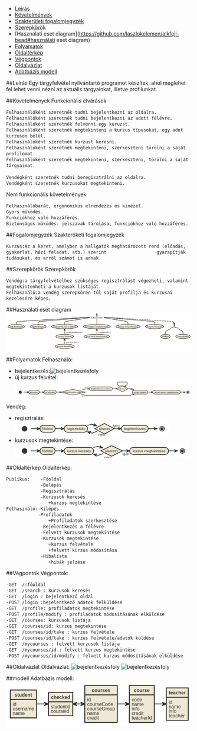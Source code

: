 - [Leírás](https://github.com/laszlokelemen/alkfejl-bead#leírás)
- [Követelmények](https://github.com/laszlokelemen/alkfejl-bead#követelmények)
- [Szakterületi fogalomjegyzék](https://github.com/laszlokelemen/alkfejl-bead#fogalomjegyzék)
- [Szerepkörök](https://github.com/laszlokelemen/alkfejl-bead#szerepkörök)
- [Használati eset diagram](https://github.com/laszlokelemen/alkfejl-bead#használati eset diagram)
- [Folyamatok](https://github.com/laszlokelemen/alkfejl-bead#folyamatok)
- [Oldaltérkép](https://github.com/laszlokelemen/alkfejl-bead#oldaltérkép)
- [Végpontok](https://github.com/laszlokelemen/alkfejl-bead#végpontok)
- [Oldalvázlat](https://github.com/laszlokelemen/alkfejl-bead#oldalvázlat)
- [Adatbázis modell](https://github.com/laszlokelemen/alkfejl-bead#modell)





##Leírás
Egy tárgyfelvétel nyilvántartó programot készítek, ahol meglehet fel lehet venni,nézni az 
aktuális tárgyainkat, illetve profilunkat.

##Követelmények
Funkcionális elvárások

    Felhasználóként szeretnék tudni bejelentkezni az oldalra.
    Felhasználóként szeretnék tudni bejelentkezni az adott félévre.
    Felhasználóként szeretnék felvenni egy kuruzst.
    Felhasználóként szeretnék megtekinteni a kurzus típusokat, egy adot kurzuson belül.
    Felhasználóként szeretnék kurzust keresni.
    Felhasználóként szeretnék megtekinteni, szerkeszteni törölni a saját profilomat.
    Felhasználóként szeretnék megtekinteni, szerkeszteni, törölni a saját tárgyaimat.
    
    Vendégként szeretnék tudni beregisztrálni az oldalra. 
    Vendégként szeretnék kurzusokat megtekinteni.

Nem funkcionális követelmények

    Felhasználóbarát, ergonomikus elrendezés és kinézet.
    Gyors működés.
    Funkciókhoz való hozzáférés.
    Biztonságos működés: jelszavak tárolása, funkciókhoz való hozzáférés.


##Fogalomjegyzék
Szakteröketi fogalomjegyzék

    Kurzus:Az a keret, amelyben a hallgatók meghatározott rend (előadás, gyakorlat, házi feladat, stb.) szerint                   gyarapítják tudásukat, és arról számot is adnak.

##Szerepkörök
Szerepkörök

    Vendég:a tárgyfelvételhez szükséges regisztrálást végezheti, valamint megtekintenheti a kurzusok listáját.
    Felhasználó:a vendég szerepkörén túl saját profilja és kurzusai kezelésére képes. 
##Használati eset diagram
![Használati eset](https://github.com/laszlokelemen/alkfejl-bead/blob/master/usecase.png)

##Folyamatok
Felhasználó:


 * bejelentkezés:![bejelentkezésfoly](https://github.com/laszlokelemen/alkfejl-bead/blob/master/bejelentkezés.png)
 * új kurzus felvétel:![kurzusfoly](https://github.com/laszlokelemen/alkfejl-bead/blob/master/kurzusfelvesz.png)
 
Vendég:
 
  * regisztrálás:![regisztrálás](https://github.com/laszlokelemen/alkfejl-bead/blob/master/vendeg.png)
  * kurzusok megtekintése:![kurzusok](https://github.com/laszlokelemen/alkfejl-bead/blob/master/kurzuskeres.png)

##Oldaltérkép
Oldaltérkép: 

    Publikus:    -Főoldal
                 -Belépés
                 -Regisztrálás
                 -Kurzusok keresés
                    +kurzus megtekintése
    Felhasználó:-Kilépés
                -Profiladatok
                    +Profiladatok szerkesztése
                 -Bejelentkezés a félévre
                 -Felvett kurzusok megtekintése
                 -Kurzusok megtekintése
                    +kurzus felvétele
                    +felvett kurzus módosítása
                 -Hibalista
                    +hibák jelzése
                 
                

##Végpontok
Végpontok:

    -GET  /:főoldal
    -GET  /search : kurzusok keresés
    -GET  /login : bejelentkező oldal
    -POST /login :bejelentkező adatok felküldése
    -GET  /profile: profiladatok megtekintése
    -POST /profile/modify : profiladatok módosításának elküldése
    -GET  /courses: kurzusok listája
    -GET  /courses/id: kurzus megtekintése
    -GET  /courses/id/take : kurzus felvétele
    -POST /courses/id/take : kurzus felvétele/adatok küldése
    -GET  /mycourses : felvett kurzusok listája 
    -GET  /mycourses/id : felvett kurzus megtekintése
    -POST /mycourses/id/modify : felvett kurzus módosításának elküldése
    
##Oldalvázlat
Oldalvázlat:
![bejelentkezésfoly](https://github.com/laszlokelemen/alkfejl-bead/blob/master/miniNeptun.png)
![bejelentkezésfoly](https://github.com/laszlokelemen/alkfejl-bead/blob/master/miniNeptunloged.png)

##modell
Adatbázis modell:
![bejelentkezésfoly](https://github.com/laszlokelemen/alkfejl-bead/blob/master/datamodel.png)
    
